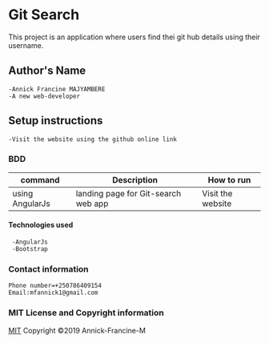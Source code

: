 # Git Search

This project is an application where users find thei git hub details using their username.

 ## Author's Name
    -Annick Francine MAJYAMBERE 
    -A new web-developer
  ## Setup instructions
  
    -Visit the website using the github online link

  ### BDD



  | command | Description | How to run |
  | --- | --- |-----|
  | using AngularJs | landing page for Git-search web app | Visit the website 
  
   
   
   #### Technologies used

     -AngularJs
     -Bootstrap
     
   
   ### Contact information
    
    Phone number=+250786409154
    Email:mfannick1@gmail.com

  ### MIT License and Copyright information
   
  [MIT](https://choosealicense.com/licenses/mit/)
  Copyright &copy;2019 Annick-Francine-M

